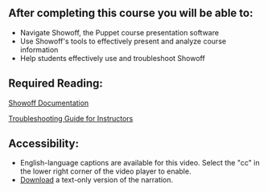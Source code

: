 ## After completing this course you will be able to:
* Navigate Showoff, the Puppet course presentation software
* Use Showoff's tools to effectively present and analyze&nbsp;course information
* Help students effectively use and troubleshoot Showoff&nbsp;

## Required Reading:
[Showoff Documentation](https://github.com/puppet-training/courseware/blob/master/PresentationGuide.md#showoff-documentation "")

[Troubleshooting Guide for Instructors](https://github.com/puppet-training/courseware/blob/master/TroubleshootingGuide.md "")

## Accessibility:
* English-language captions are available for this video. Select&nbsp;the "cc" in the lower right corner of the video player to enable.
* [Download](https://puppet.box.com/shared/static/6nab7kkfu8j9preygbn09c52u9p2erja.pdf "") a text-only version of the narration.